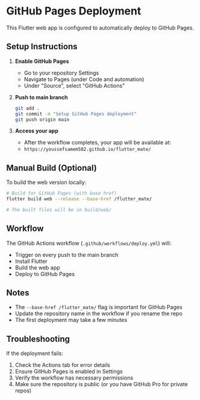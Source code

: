# GitHub Pages Deployment

This Flutter web app is configured to automatically deploy to GitHub Pages.

## Setup Instructions

1. **Enable GitHub Pages**
   - Go to your repository Settings
   - Navigate to Pages (under Code and automation)
   - Under "Source", select "GitHub Actions"

2. **Push to main branch**
   ```bash
   git add .
   git commit -m "Setup GitHub Pages deployment"
   git push origin main
   ```

3. **Access your app**
   - After the workflow completes, your app will be available at:
   - `https://youssefsamem582.github.io/flutter_mate/`

## Manual Build (Optional)

To build the web version locally:

```bash
# Build for GitHub Pages (with base href)
flutter build web --release --base-href /flutter_mate/

# The built files will be in build/web/
```

## Workflow

The GitHub Actions workflow (`.github/workflows/deploy.yml`) will:
- Trigger on every push to the main branch
- Install Flutter
- Build the web app
- Deploy to GitHub Pages

## Notes

- The `--base-href /flutter_mate/` flag is important for GitHub Pages
- Update the repository name in the workflow if you rename the repo
- The first deployment may take a few minutes

## Troubleshooting

If the deployment fails:
1. Check the Actions tab for error details
2. Ensure GitHub Pages is enabled in Settings
3. Verify the workflow has necessary permissions
4. Make sure the repository is public (or you have GitHub Pro for private repos)
